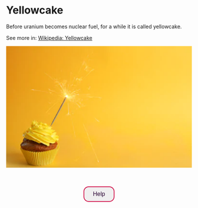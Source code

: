 <script src="//api.glia.com/salemove_integration.js"></script>

<style>
  .button1 {
    type: button
    background-color: #FFEEEB;
    color: #2C0735;
    border: 2px solid #D11149;
    font-size: 16px;
    border-radius: 14px;
    padding: 10px 24px;
  }
   .footer {
    padding-top: 20px;
    padding-bottom: 30px;
    margin-top: 40px;
    font-size: 13px;
    color: #aaa;
    background: transparent url(../images/hr.png) 0 0 no-repeat;
}
 </style>

# Yellowcake

Before uranium becomes nuclear fuel, for a while it is called yellowcake.

See more in: <a href="https://en.wikipedia.org/wiki/Yellowcake" target="_blank">Wikipedia: Yellowcake</a>

![Yellowcake is not an actual cake](../img/yellowcake.png)

<br>
<br>
<div align="center">
  <button class="button1" name="help-button">Help</button>
</div>

<footer>
  
</footer>
